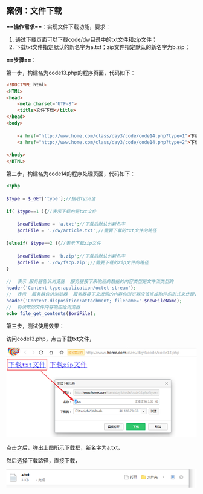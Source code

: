 

## 案例：文件下载

**==操作需求==**：实现文件下载功能，要求：

1. 通过下载页面可以下载code/dw目录中的txt文件和zip文件；
2. 下载txt文件指定默认的新名字为a.txt；zip文件指定默认的新名字为b.zip；

**==步骤==**：

第一步，构建名为code13.php的程序页面，代码如下：

```html
<!DOCTYPE html>
<HTML>
<head>
    <meta charset="UTF-8">
    <title>文件下载</title>
</head>
<body>
    
    <a href="http://www.home.com/class/day3/code/code14.php?type=1">下载txt文件</a>
    <a href="http://www.home.com/class/day3/code/code14.php?type=2">下载zip文件</a>

</body>
</HTML>
```

第二步，构建名为code14的程序处理页面，代码如下：

```php
<?php

$type = $_GET['type'];//接收type值

if( $type==1 ){//表示下载的是txt文件

    $newFileName = 'a.txt';//下载后默认的新名字
    $oriFile = './dw/article.txt';//需要下载的txt文件的路径

}elseif( $type==2 ){//表示下载zip文件

    $newFileName = 'b.zip';//下载后默认的新名字
    $oriFile = './dw/fscp.zip';//需要下载的zip文件的路径
}

//  表示 服务器告诉浏览器  服务器接下来响应的数据的内容类型是文件流类型的
header('Content-type:application/octet-stream');
//  表示  服务器告诉浏览器  服务器接下来返回的内容你浏览器应该当成附件的形式来处理，这个附件新名字叫filename所指定的名字
header('Content-disposition:attachment; filename='.$newFileName);
//  将读取的文件内容响应给浏览器
echo file_get_contents($oriFile); 
```

第三步，测试使用效果：

访问code13.php，点击下载txt文件，

![1529919943723](img/23.png)

点击之后，弹出上图所示下载框，新名字为a.txt，

然后选择下载路径，直接下载，

![1529920013880](img/24.png)





